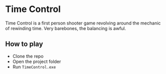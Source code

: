 # Time Control

Time Control is a first person shooter game revolving around the mechanic of rewinding time. Very barebones, the balancing is awful.

## How to play
* Clone the repo
* Open the project folder
* Run ```TimeControl.exe```
